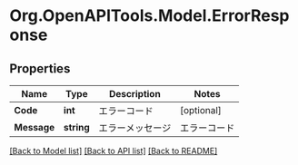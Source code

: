 # Org.OpenAPITools.Model.ErrorResponse
## Properties

Name | Type | Description | Notes
------------ | ------------- | ------------- | -------------
**Code** | **int** | エラーコード | [optional] 
**Message** | **string** | エラーメッセージ |エラーコード|エラーメッセージ| |-|-| |4001001|内部エラー| |4001002|トリガキー生成エラー| |4001003|エラー：Uターン| |4001004|トリガ生成エラー| |4001005|パラメータ変換エラー| |4001006|API実行回数エラー| |4001007|ログイン認証エラー| |4001008|API利用不可| |4001009|APIキー不一致| |4001010|クエリ文字列不正| |4001011|リクエスト文字列不正| |4001012|リクエスト不正| |4001013|トークン取得失敗：kabuステーションがログインしている状態で、APIパスワードが不正| |4001014|許可されていないHTTPメソッド| |4001015|ContentLength超過| |4001016|サポートされていないメディアタイプ| |4001017|ログイン認証エラー：kabuSステーション未ログイン状態。| |4001018|銘柄が登録できませんでした| |4001019|一部の銘柄が登録できませんでした| |4001020|銘柄が解除できませんでした| |4001021|一部の銘柄が解除できませんでした| |4002001|銘柄が見つからない| |4002002|執行条件エラー| |4002003|執行条件エラー| |4002004|トリガチェックエラー - 詳細はkabuSログファイルを確認してください| |4002005|商品エラー| |4002006|レジスト数エラー| |4002007|パラメータ不正：AccountType - 詳細はkabuSログファイルを確認してください| |4002008|パラメータ不正：Side - 詳細はkabuSログファイルを確認してください| |4002009|パラメータ不正：CashMargin - 詳細はkabuSログファイルを確認してください| |4002010|パラメータ不正：DelivType - 詳細はkabuSログファイルを確認してください| |4002011|パラメータ不正：FundType - 詳細はkabuSログファイルを確認してください| |4002012|パラメータ不正：FrontOrderType - 詳細はkabuSログファイルを確認してください| |4002013|パラメータ不正：MarginTradeType - 詳細はkabuSログファイルを確認してください| |4002014|パラメータ不正：TimeInForce - 詳細はkabuSログファイルを確認してください| |4002015|パラメータ不正：返済順指定と返済指定は同時に設定できない| |4002016|パラメータ不正：DelivType - 詳細はkabuSログファイルを確認してください| |4002017|パラメータ不正：値段指定エラー| |4002018|パラメータ不正：IOC対象銘柄ではない - 詳細はkabuSログファイルを確認してください| |4003001|ワンショット：金額エラー| |4003002|ワンショット：数量エラー| |4004001|該当注文なしエラー| |4004002|取消不可| | [optional] 

[[Back to Model list]](../README.md#documentation-for-models) [[Back to API list]](../README.md#documentation-for-api-endpoints) [[Back to README]](../README.md)

